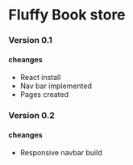 # Fluffy Book store

### Version 0.1

#### cheanges

- React install
- Nav bar implemented
- Pages created

### Version 0.2

#### cheanges

- Responsive navbar build
